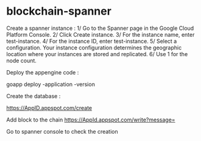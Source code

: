 # blockchain-spanner

Create a spanner instance :
1/ Go to the Spanner page in the Google Cloud Platform Console.
2/ Click Create instance.
3/ For the instance name, enter test-instance.
4/ For the instance ID, enter test-instance.
5/ Select a configuration. Your instance configuration determines the geographic location where your instances are stored and replicated.
6/ Use 1 for the node count.


Deploy the appengine code :

goapp deploy -application <AppID> -version <version>


Create the database :

https://AppID.appspot.com/create

Add block to the chain
https://AppId.appspot.com/write?message=<yourNewBlockMessage>

Go to spanner console to check the creation

